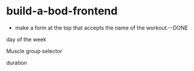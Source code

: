 # build-a-bod-frontend

* make a form at the top that accepts the name of the     workout.--DONE

day of the week

Muscle group selector

duration
